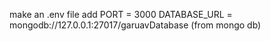 make an .env file 
add 
PORT = 3000
DATABASE_URL = mongodb://127.0.0.1:27017/garuavDatabase (from mongo db)








